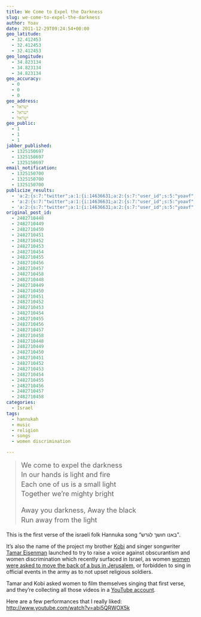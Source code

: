 ```yaml
---
title: We Come to Expel the Darkness
slug: we-come-to-expel-the-darkness
author: Yoav
date: 2011-12-29T09:24:54+00:00
geo_latitude:
  - 32.412453
  - 32.412453
  - 32.412453
geo_longitude:
  - 34.823134
  - 34.823134
  - 34.823134
geo_accuracy:
  - 0
  - 0
  - 0
geo_address:
  - ישראל
  - ישראל
  - ישראל
geo_public:
  - 1
  - 1
  - 1
jabber_published:
  - 1325150697
  - 1325150697
  - 1325150697
email_notification:
  - 1325150700
  - 1325150700
  - 1325150700
publicize_results:
  - 'a:2:{s:7:"twitter";a:1:{i:14636631;a:2:{s:7:"user_id";s:5:"yoavf";s:7:"post_id";s:18:"152319195042938880";}}s:2:"fb";a:1:{i:538874749;a:2:{s:7:"user_id";s:9:"538874749";s:7:"post_id";s:17:"10150558651559750";}}}'
  - 'a:2:{s:7:"twitter";a:1:{i:14636631;a:2:{s:7:"user_id";s:5:"yoavf";s:7:"post_id";s:18:"152319195042938880";}}s:2:"fb";a:1:{i:538874749;a:2:{s:7:"user_id";s:9:"538874749";s:7:"post_id";s:17:"10150558651559750";}}}'
  - 'a:2:{s:7:"twitter";a:1:{i:14636631;a:2:{s:7:"user_id";s:5:"yoavf";s:7:"post_id";s:18:"152319195042938880";}}s:2:"fb";a:1:{i:538874749;a:2:{s:7:"user_id";s:9:"538874749";s:7:"post_id";s:17:"10150558651559750";}}}'
original_post_id:
  - 2482710448
  - 2482710449
  - 2482710450
  - 2482710451
  - 2482710452
  - 2482710453
  - 2482710454
  - 2482710455
  - 2482710456
  - 2482710457
  - 2482710458
  - 2482710448
  - 2482710449
  - 2482710450
  - 2482710451
  - 2482710452
  - 2482710453
  - 2482710454
  - 2482710455
  - 2482710456
  - 2482710457
  - 2482710458
  - 2482710448
  - 2482710449
  - 2482710450
  - 2482710451
  - 2482710452
  - 2482710453
  - 2482710454
  - 2482710455
  - 2482710456
  - 2482710457
  - 2482710458
categories:
  - Israel
tags:
  - hannukah
  - music
  - religion
  - songs
  - women discrimination

---
```

> <div style="font-size:130%;line-height:140%;">
>   We come to expel the darkness<br /> In our hands is light and fire<br /> Each one of us is a small light<br /> Together we&#8217;re mighty bright</p> 
>   
>   <p>
>     Away you darkness, Away the black<br /> Run away from the light
>   </p>
> </div>

This is the first verse of the israeli folk Hannuka song &#8220;באנו חושך לגרש&#8221;.

It&#8217;s also the name of the project my brother [Kobi][1] and singer songwriter [Tamar Eisenman][2] launched to try to raise a voice against obscurantism and women discrimination which recently surfaced in Israel, as women [women were asked to move the back of a bus in Jerusalem][3], or forbidden to sing in official events in the army as to not upset religious soldiers.

Tamar and Kobi asked women to film themselves singing that first verse, and they&#8217;re collecting all those videos in a [YouTube account][4].

Here are a few performances that I really liked:  
http://www.youtube.com/watch?v=abi5QRWOX5k

 [1]: http://mitzlol.com
 [2]: http://www.eisenwoman.com/
 [3]: http://www.npr.org/2011/12/28/144364324/israelis-clash-over-strict-religious-codes
 [4]: http://www.youtube.com/user/FreeWomen2011